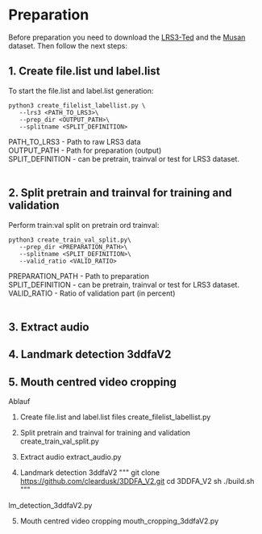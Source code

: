 
# Preparation


Before preparation you need to download the [LRS3-Ted](https://www.robots.ox.ac.uk/~vgg/data/lip_reading/) and the [Musan](http://www.openslr.org/17/) dataset. Then follow the next steps:

## 1. Create file.list und label.list
To start the file.list and label.list generation:
```shell
python3 create_filelist_labellist.py \
   --lrs3 <PATH_TO_LRS3>\
   --prep_dir <OUTPUT_PATH>\
   --splitname <SPLIT_DEFINITION>
```
PATH_TO_LRS3 - Path to raw LRS3 data\
OUTPUT_PATH - Path for preparation (output)\
SPLIT_DEFINITION - can be pretrain, trainval or test for LRS3 dataset.\
<br>

## 2. Split pretrain and trainval for training and validation
Perform train:val split on pretrain ord trainval:
```shell
python3 create_train_val_split.py\
   --prep_dir <PREPARATION_PATH>\
   --splitname <SPLIT_DEFINITION>\
   --valid_ratio <VALID_RATIO>
```
PREPARATION_PATH - Path to preparation \
SPLIT_DEFINITION - can be pretrain, trainval or test for LRS3 dataset.\
VALID_RATIO - Ratio of validation part (in percent) \
<br>


## 3. Extract audio


## 4. Landmark detection 3ddfaV2


## 5. Mouth centred video cropping




Ablauf

1. Create file.list and label.list files
create_filelist_labellist.py 

2. Split pretrain and trainval for training and validation 
create_train_val_split.py

3. Extract audio
extract_audio.py

4. Landmark detection 3ddfaV2
"""
git clone https://github.com/cleardusk/3DDFA_V2.git
cd 3DDFA_V2
sh ./build.sh
"""

lm_detection_3ddfaV2.py

5. Mouth centred video cropping
mouth_cropping_3ddfaV2.py




